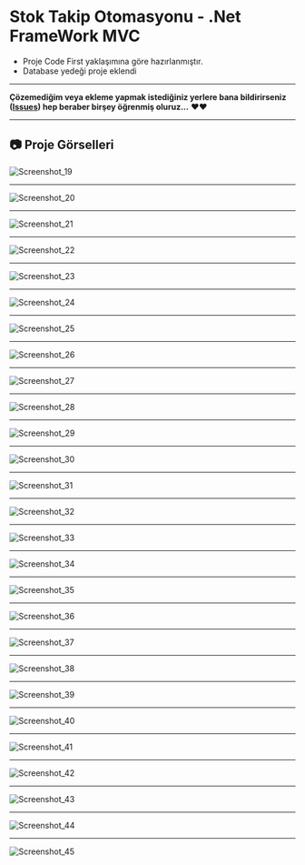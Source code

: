 # Stok Takip Otomasyonu - .Net FrameWork MVC

- Proje Code First yaklaşımına göre hazırlanmıştır.
- Database yedeği proje eklendi
 
------------
**Çözemediğim veya ekleme yapmak istediğiniz yerlere bana bildirirseniz ([Issues](https://github.com/muhammetalisongur/MvcOnlineTicariOtomasyon/issues "Issues")) hep beraber birşey öğrenmiş oluruz...** &hearts;&hearts;

------------

## :camera: Proje Görselleri

![Screenshot_19](https://user-images.githubusercontent.com/125314159/225253949-f7496492-35ff-4589-b97e-db3996036018.png)


------------


![Screenshot_20](https://user-images.githubusercontent.com/125314159/225254018-9c9888a3-2976-4854-9aca-dd0ee70aec99.png)


------------

![Screenshot_21](https://user-images.githubusercontent.com/125314159/225254040-b2c2a483-433a-4d87-bb2c-70adead2f379.png)


------------

![Screenshot_22](https://user-images.githubusercontent.com/125314159/225254061-d481b12c-0e14-4a98-82c3-bcd6b4be2349.png)


------------

![Screenshot_23](https://user-images.githubusercontent.com/125314159/225254098-00defad8-7830-4b6f-88dc-8f3d2035e620.png)


------------


![Screenshot_24](https://user-images.githubusercontent.com/125314159/225254144-93a58178-2833-4363-a6db-6f58c05844b4.png)


------------


![Screenshot_25](https://user-images.githubusercontent.com/125314159/225254206-a93eb360-cc40-484b-b723-fbd2841ae9c6.png)


------------


![Screenshot_26](https://user-images.githubusercontent.com/125314159/225254231-5e545343-0774-47f8-8d4f-e0e189a73114.png)


------------

![Screenshot_27](https://user-images.githubusercontent.com/125314159/225254259-42e9fa28-4e26-4431-9752-2f0c70d1c49f.png)


------------

![Screenshot_28](https://user-images.githubusercontent.com/125314159/225254287-515c58b0-828e-4c26-854e-a3812d32150d.png)


------------

![Screenshot_29](https://user-images.githubusercontent.com/125314159/225254321-c21b2415-e1a8-4171-9d75-bbf4f39099d1.png)


------------

![Screenshot_30](https://user-images.githubusercontent.com/125314159/225254349-155d1ea0-b93b-4fd8-ac6a-f0c76525e13d.png)


------------

![Screenshot_31](https://user-images.githubusercontent.com/125314159/225254365-bb8f3279-94aa-4109-84b6-b8bcebc338ef.png)


------------

![Screenshot_32](https://user-images.githubusercontent.com/125314159/225254381-97779ae4-6abb-466f-9c20-b33a357546b2.png)


------------

![Screenshot_33](https://user-images.githubusercontent.com/125314159/225254398-87d60740-1e6c-4b50-81e3-be5c55eae56a.png)


------------

![Screenshot_34](https://user-images.githubusercontent.com/125314159/225254422-7eaf83cc-a159-4897-92ad-6a5cf984c076.png)


------------

![Screenshot_35](https://user-images.githubusercontent.com/125314159/225254432-c6232475-c1fd-4258-ad91-eedb332eef00.png)


------------

![Screenshot_36](https://user-images.githubusercontent.com/125314159/225254459-28ebd97d-8f8c-4be4-9780-e77ffabdd82c.png)


------------

![Screenshot_37](https://user-images.githubusercontent.com/125314159/225254480-1701dcc8-1ceb-4497-819b-3b9eae3def5c.png)


------------

![Screenshot_38](https://user-images.githubusercontent.com/125314159/225254505-bcab4427-63b0-4e86-b736-a0f41a56cbd4.png)


------------

![Screenshot_39](https://user-images.githubusercontent.com/125314159/225254524-c93550f2-5189-4d24-920d-2208ba469996.png)


------------

![Screenshot_40](https://user-images.githubusercontent.com/125314159/225254537-ab0dd62e-fa3a-4aaa-9098-3c3d83af37f7.png)


------------

![Screenshot_41](https://user-images.githubusercontent.com/125314159/225254553-bdb060bf-56c9-46b1-8cdb-01772ce098cc.png)


------------

![Screenshot_42](https://user-images.githubusercontent.com/125314159/225254567-185bb6c2-c14b-40f9-b4e7-a80a1c4d5622.png)


------------

![Screenshot_43](https://user-images.githubusercontent.com/125314159/225254847-78bf43e8-b078-470f-9161-41e331897d3f.png)


------------

![Screenshot_44](https://user-images.githubusercontent.com/125314159/225254869-85120f50-1de4-461a-91c5-82fa47ebe932.png)


------------

![Screenshot_45](https://user-images.githubusercontent.com/125314159/225254902-c2080457-1c85-4d27-a121-873c98aaa5a9.png)
